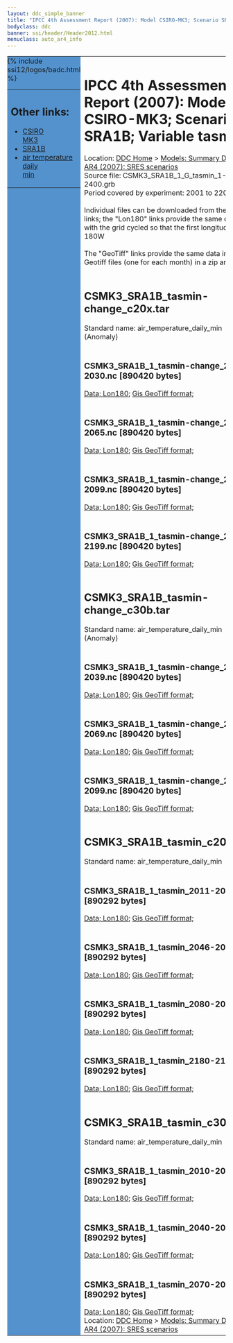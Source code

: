 ```yaml
---
layout: ddc_simple_banner
title: "IPCC 4th Assessment Report (2007): Model CSIRO-MK3; Scenario SRA1B; Variable tasmin"
bodyclass: ddc
banner: ssi/header/Header2012.html
menuclass: auto_ar4_info
---
```



<table width="100%" border="0" cellspacing="0" cellpadding="0" style="border-collapse: collapse;">
<tr style="margin:0;padding:0;border:0;">
<td style="margin:0;padding:0;border:0;height:1pt;width:150pt;background:#5492CD;" valign="top" >

<div id="lh-col2" class="auto_ar4_info">
<table class="menumain" bgcolor="#5492CD" cellspacing="0" width="100%" border="0">
<tr><td>
<h2> Other links:</h2>
<ul>
<li><a href="/auto/ar4/model-CSIRO-MK3.html">CSIRO<br/>MK3</a></li>
<li><a href="/auto/ar4/scenario-SRA1B.html">SRA1B</a></li>
<li><a href="/auto/ar4/var-air_temperature_daily_min.html">air temperature daily<br/> min</a></li>
</ul>
</td></tr>
{% include ssi12/logos/badc.html %}
</table>
</div>
</td>
<td><h1>IPCC 4th Assessment Report (2007): Model CSIRO-MK3; Scenario SRA1B; Variable tasmin</h1>

<!-- Breadcrumb1 -->
<div id="breadcrumb1" align="left">
Location: <a href="/index.html">DDC Home</a> > <a href="/sim/gcm_clim/">Models: Summary Data</a>
> <a href="/sim/gcm_clim/SRES_AR4/index.html">AR4 (2007): SRES scenarios</a>
</div>
<!-- End of Breadcrumb1 -->Source file: CSMK3_SRA1B_1_G_tasmin_1-2400.grb
<br/>
Period covered by experiment: 2001 to 2200<br/>
<br/>Individual files can be downloaded from the "data" links; the "Lon180" links provide the same data
         with the grid cycled so that the first longitude is 180W<br/>
<br/>The "GeoTiff" links provide the same data in 12 Geotiff files (one for each month)
          in a zip archive<br/>
<br/><h2>CSMK3_SRA1B_tasmin-change_c20x.tar</h2>
Standard name: air_temperature_daily_min (Anomaly)<br>
<br/><h3>CSMK3_SRA1B_1_tasmin-change_2011-2030.nc [890420 bytes]</h3>
<a href="http://apps.ipcc-data.org/cgi-bin/downl/ar4_nc/tasmin/CSMK3_SRA1B_1_tasmin-change_2011-2030.nc">Data; </a><a href="http://apps.ipcc-data.org/cgi-bin/downl/ar4_nc/tasmin/CSMK3_SRA1B_1_tasmin-change_2011-2030.cyto180.nc"> Lon180</a>; <a href="/cgi-bin/downl/ar4_tif/tasmin/CSMK3_SRA1B_1_tasmin-change_2011-2030.zip">Gis GeoTiff format; </a><br/>
<br/><h3>CSMK3_SRA1B_1_tasmin-change_2046-2065.nc [890420 bytes]</h3>
<a href="http://apps.ipcc-data.org/cgi-bin/downl/ar4_nc/tasmin/CSMK3_SRA1B_1_tasmin-change_2046-2065.nc">Data; </a><a href="http://apps.ipcc-data.org/cgi-bin/downl/ar4_nc/tasmin/CSMK3_SRA1B_1_tasmin-change_2046-2065.cyto180.nc"> Lon180</a>; <a href="/cgi-bin/downl/ar4_tif/tasmin/CSMK3_SRA1B_1_tasmin-change_2046-2065.zip">Gis GeoTiff format; </a><br/>
<br/><h3>CSMK3_SRA1B_1_tasmin-change_2080-2099.nc [890420 bytes]</h3>
<a href="http://apps.ipcc-data.org/cgi-bin/downl/ar4_nc/tasmin/CSMK3_SRA1B_1_tasmin-change_2080-2099.nc">Data; </a><a href="http://apps.ipcc-data.org/cgi-bin/downl/ar4_nc/tasmin/CSMK3_SRA1B_1_tasmin-change_2080-2099.cyto180.nc"> Lon180</a>; <a href="/cgi-bin/downl/ar4_tif/tasmin/CSMK3_SRA1B_1_tasmin-change_2080-2099.zip">Gis GeoTiff format; </a><br/>
<br/><h3>CSMK3_SRA1B_1_tasmin-change_2180-2199.nc [890420 bytes]</h3>
<a href="http://apps.ipcc-data.org/cgi-bin/downl/ar4_nc/tasmin/CSMK3_SRA1B_1_tasmin-change_2180-2199.nc">Data; </a><a href="http://apps.ipcc-data.org/cgi-bin/downl/ar4_nc/tasmin/CSMK3_SRA1B_1_tasmin-change_2180-2199.cyto180.nc"> Lon180</a>; <a href="/cgi-bin/downl/ar4_tif/tasmin/CSMK3_SRA1B_1_tasmin-change_2180-2199.zip">Gis GeoTiff format; </a><br/>
<br/><h2>CSMK3_SRA1B_tasmin-change_c30b.tar</h2>
Standard name: air_temperature_daily_min (Anomaly)<br>
<br/><h3>CSMK3_SRA1B_1_tasmin-change_2010-2039.nc [890420 bytes]</h3>
<a href="http://apps.ipcc-data.org/cgi-bin/downl/ar4_nc/tasmin/CSMK3_SRA1B_1_tasmin-change_2010-2039.nc">Data; </a><a href="http://apps.ipcc-data.org/cgi-bin/downl/ar4_nc/tasmin/CSMK3_SRA1B_1_tasmin-change_2010-2039.cyto180.nc"> Lon180</a>; <a href="/cgi-bin/downl/ar4_tif/tasmin/CSMK3_SRA1B_1_tasmin-change_2010-2039.zip">Gis GeoTiff format; </a><br/>
<br/><h3>CSMK3_SRA1B_1_tasmin-change_2040-2069.nc [890420 bytes]</h3>
<a href="http://apps.ipcc-data.org/cgi-bin/downl/ar4_nc/tasmin/CSMK3_SRA1B_1_tasmin-change_2040-2069.nc">Data; </a><a href="http://apps.ipcc-data.org/cgi-bin/downl/ar4_nc/tasmin/CSMK3_SRA1B_1_tasmin-change_2040-2069.cyto180.nc"> Lon180</a>; <a href="/cgi-bin/downl/ar4_tif/tasmin/CSMK3_SRA1B_1_tasmin-change_2040-2069.zip">Gis GeoTiff format; </a><br/>
<br/><h3>CSMK3_SRA1B_1_tasmin-change_2070-2099.nc [890420 bytes]</h3>
<a href="http://apps.ipcc-data.org/cgi-bin/downl/ar4_nc/tasmin/CSMK3_SRA1B_1_tasmin-change_2070-2099.nc">Data; </a><a href="http://apps.ipcc-data.org/cgi-bin/downl/ar4_nc/tasmin/CSMK3_SRA1B_1_tasmin-change_2070-2099.cyto180.nc"> Lon180</a>; <a href="/cgi-bin/downl/ar4_tif/tasmin/CSMK3_SRA1B_1_tasmin-change_2070-2099.zip">Gis GeoTiff format; </a><br/>
<br/><h2>CSMK3_SRA1B_tasmin_c20x.tar</h2>
Standard name: air_temperature_daily_min<br>
<br/><h3>CSMK3_SRA1B_1_tasmin_2011-2030.nc [890292 bytes]</h3>
<a href="http://apps.ipcc-data.org/cgi-bin/downl/ar4_nc/tasmin/CSMK3_SRA1B_1_tasmin_2011-2030.nc">Data; </a><a href="http://apps.ipcc-data.org/cgi-bin/downl/ar4_nc/tasmin/CSMK3_SRA1B_1_tasmin_2011-2030.cyto180.nc"> Lon180</a>; <a href="/cgi-bin/downl/ar4_tif/tasmin/CSMK3_SRA1B_1_tasmin_2011-2030.zip">Gis GeoTiff format; </a><br/>
<br/><h3>CSMK3_SRA1B_1_tasmin_2046-2065.nc [890292 bytes]</h3>
<a href="http://apps.ipcc-data.org/cgi-bin/downl/ar4_nc/tasmin/CSMK3_SRA1B_1_tasmin_2046-2065.nc">Data; </a><a href="http://apps.ipcc-data.org/cgi-bin/downl/ar4_nc/tasmin/CSMK3_SRA1B_1_tasmin_2046-2065.cyto180.nc"> Lon180</a>; <a href="/cgi-bin/downl/ar4_tif/tasmin/CSMK3_SRA1B_1_tasmin_2046-2065.zip">Gis GeoTiff format; </a><br/>
<br/><h3>CSMK3_SRA1B_1_tasmin_2080-2099.nc [890292 bytes]</h3>
<a href="http://apps.ipcc-data.org/cgi-bin/downl/ar4_nc/tasmin/CSMK3_SRA1B_1_tasmin_2080-2099.nc">Data; </a><a href="http://apps.ipcc-data.org/cgi-bin/downl/ar4_nc/tasmin/CSMK3_SRA1B_1_tasmin_2080-2099.cyto180.nc"> Lon180</a>; <a href="/cgi-bin/downl/ar4_tif/tasmin/CSMK3_SRA1B_1_tasmin_2080-2099.zip">Gis GeoTiff format; </a><br/>
<br/><h3>CSMK3_SRA1B_1_tasmin_2180-2199.nc [890292 bytes]</h3>
<a href="http://apps.ipcc-data.org/cgi-bin/downl/ar4_nc/tasmin/CSMK3_SRA1B_1_tasmin_2180-2199.nc">Data; </a><a href="http://apps.ipcc-data.org/cgi-bin/downl/ar4_nc/tasmin/CSMK3_SRA1B_1_tasmin_2180-2199.cyto180.nc"> Lon180</a>; <a href="/cgi-bin/downl/ar4_tif/tasmin/CSMK3_SRA1B_1_tasmin_2180-2199.zip">Gis GeoTiff format; </a><br/>
<br/><h2>CSMK3_SRA1B_tasmin_c30b.tar</h2>
Standard name: air_temperature_daily_min<br>
<br/><h3>CSMK3_SRA1B_1_tasmin_2010-2039.nc [890292 bytes]</h3>
<a href="http://apps.ipcc-data.org/cgi-bin/downl/ar4_nc/tasmin/CSMK3_SRA1B_1_tasmin_2010-2039.nc">Data; </a><a href="http://apps.ipcc-data.org/cgi-bin/downl/ar4_nc/tasmin/CSMK3_SRA1B_1_tasmin_2010-2039.cyto180.nc"> Lon180</a>; <a href="/cgi-bin/downl/ar4_tif/tasmin/CSMK3_SRA1B_1_tasmin_2010-2039.zip">Gis GeoTiff format; </a><br/>
<br/><h3>CSMK3_SRA1B_1_tasmin_2040-2069.nc [890292 bytes]</h3>
<a href="http://apps.ipcc-data.org/cgi-bin/downl/ar4_nc/tasmin/CSMK3_SRA1B_1_tasmin_2040-2069.nc">Data; </a><a href="http://apps.ipcc-data.org/cgi-bin/downl/ar4_nc/tasmin/CSMK3_SRA1B_1_tasmin_2040-2069.cyto180.nc"> Lon180</a>; <a href="/cgi-bin/downl/ar4_tif/tasmin/CSMK3_SRA1B_1_tasmin_2040-2069.zip">Gis GeoTiff format; </a><br/>
<br/><h3>CSMK3_SRA1B_1_tasmin_2070-2099.nc [890292 bytes]</h3>
<a href="http://apps.ipcc-data.org/cgi-bin/downl/ar4_nc/tasmin/CSMK3_SRA1B_1_tasmin_2070-2099.nc">Data; </a><a href="http://apps.ipcc-data.org/cgi-bin/downl/ar4_nc/tasmin/CSMK3_SRA1B_1_tasmin_2070-2099.cyto180.nc"> Lon180</a>; <a href="/cgi-bin/downl/ar4_tif/tasmin/CSMK3_SRA1B_1_tasmin_2070-2099.zip">Gis GeoTiff format; </a><br/>
<!-- Breadcrumb2 -->
<div id="breadcrumb2" align="left">
Location: <a href="/index.html">DDC Home</a> > <a href="/sim/gcm_clim/">Models: Summary Data</a>
> <a href="/sim/gcm_clim/SRES_AR4/index.html">AR4 (2007): SRES scenarios</a>
</div>
<!-- End of Breadcrumb2 --></td></tr></table>

